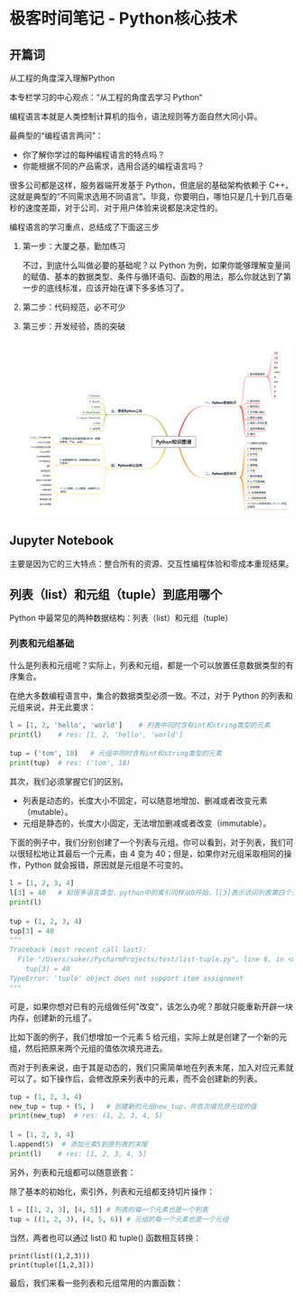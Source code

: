 # 极客时间笔记 - Python核心技术

## 开篇词

从工程的角度深入理解Python









本专栏学习的中心观点：“从工程的角度去学习 Python“

编程语言本就是人类控制计算机的指令，语法规则等方面自然大同小异。

最典型的“编程语言两问”：

- 你了解你学过的每种编程语言的特点吗？
- 你能根据不同的产品需求，选用合适的编程语言吗？

很多公司都是这样，服务器端开发基于 Python，但底层的基础架构依赖于 C++。这就是典型的“不同需求选用不同语言”。毕竟，你要明白，哪怕只是几十到几百毫秒的速度差距，对于公司、对于用户体验来说都是决定性的。

编程语言的学习重点，总结成了下面这三步

1. 第一步：大厦之基，勤加练习

   不过，到底什么叫做必要的基础呢？以 Python 为例，如果你能够理解变量间的赋值、基本的数据类型、条件与循环语句、函数的用法，那么你就达到了第一步的底线标准，应该开始在课下多多练习了。
2. 第二步：代码规范，必不可少
3. 第三步：开发经验，质的突破

   ![python知识图谱](./imgs_python核心技术/python知识图谱.webp)

## Jupyter Notebook

主要是因为它的三大特点：整合所有的资源、交互性编程体验和零成本重现结果。



## 列表（list）和元组（tuple）到底用哪个

Python 中最常见的两种数据结构：列表（list）和元组（tuple）

### 列表和元组基础

什么是列表和元组呢？实际上，列表和元组，都是一个可以放置任意数据类型的有序集合。

在绝大多数编程语言中，集合的数据类型必须一致。不过，对于 Python 的列表和元组来说，并无此要求：

```python
l = [1, 2, 'hello', 'world']    # 列表中同时含有int和string类型的元素
print(l)    # res: [1, 2, 'hello', 'world']

tup = ('tom', 18)   # 元组中同时含有int和string类型的元素
print(tup)  # res: ('tom', 18)
```

其次，我们必须掌握它们的区别。

- 列表是动态的，长度大小不固定，可以随意地增加、删减或者改变元素（mutable）。
- 元组是静态的，长度大小固定，无法增加删减或者改变（immutable）。

下面的例子中，我们分别创建了一个列表与元组。你可以看到，对于列表，我们可以很轻松地让其最后一个元素，由 4 变为 40；但是，如果你对元组采取相同的操作，Python 就会报错，原因就是元组是不可变的。

```python
l = [1, 2, 3, 4]
l[3] = 40   # 和很多语言类型，python中的索引同样从0开始，l[3]表示访问列表第四个元素
print(l)

tup = (1, 2, 3, 4)
tup[3] = 40
"""
Traceback (most recent call last):
  File "/Users/suker/PycharmProjects/test/list-tuple.py", line 6, in <module>
    tup[3] = 40
TypeError: 'tuple' object does not support item assignment
"""
```

可是，如果你想对已有的元组做任何"改变"，该怎么办呢？那就只能重新开辟一块内存，创建新的元组了。

比如下面的例子，我们想增加一个元素 5 给元组，实际上就是创建了一个新的元组，然后把原来两个元组的值依次填充进去。

而对于列表来说，由于其是动态的，我们只需简单地在列表末尾，加入对应元素就可以了。如下操作后，会修改原来列表中的元素，而不会创建新的列表。

```python
tup = (1, 2, 3, 4)
new_tup = tup + (5, )   # 创建新的元组new_tup，并依次填充原元组的值
print(new_tup)  # res: (1, 2, 3, 4, 5)

l = [1, 2, 3, 4]
l.append(5)  # 添加元素5到原列表的末尾
print(l)    # res: [1, 2, 3, 4, 5]
```

另外，列表和元组都可以随意嵌套：

除了基本的初始化，索引外，列表和元组都支持切片操作：

```python
l = [[1, 2, 3], [4, 5]] # 列表的每一个元素也是一个列表
tup = ((1, 2, 3), (4, 5, 6)) # 元组的每一个元素也是一个元组
```

当然，两者也可以通过 list() 和 tuple() 函数相互转换：

```
print(list((1,2,3)))
print(tuple([1,2,3]))
```

最后，我们来看一些列表和元组常用的内置函数：

```

```

